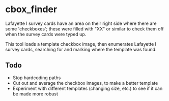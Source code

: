 # cbox_finder

Lafayette I survey cards have an area on their right side where there
are some 'checkboxes'; these were filled with "XX" or similar to check
them off when the survey cards were typed up.

This tool loads a template checkbox image, then enumerates Lafayette I
survey cards, searching for and marking where the template was found.

## Todo

* Stop hardcoding paths
* Cut out and average the checkbox images, to make a better template
* Experiment with different templates (changing size, etc.) to see if
  it can be made more robust

